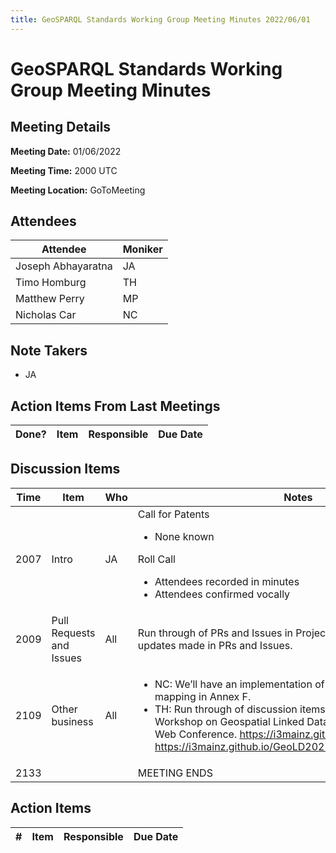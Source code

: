 ```yaml
---
title: GeoSPARQL Standards Working Group Meeting Minutes 2022/06/01
---
```

# GeoSPARQL Standards Working Group Meeting Minutes
## Meeting Details
**Meeting Date:** 01/06/2022

**Meeting Time:** 2000 UTC

**Meeting Location:** GoToMeeting  

## Attendees

| Attendee | Moniker |
| ---- | ---- |
| Joseph Abhayaratna | JA |
| Timo Homburg | TH |
| Matthew Perry | MP |
| Nicholas Car | NC |

## Note Takers
- JA

## Action Items From Last Meetings

| Done? | Item | Responsible | Due Date |
| ---- | ---- | ---- | --- |


## Discussion Items

| Time | Item | Who | Notes |
| ---- | ---- | ---- | ---- |
| 2007 | Intro | JA | Call for Patents<ul><li>None known</li></ul>Roll Call<ul><li>Attendees recorded in minutes</li><li>Attendees confirmed vocally</li></ul> |
| 2009 | Pull Requests and Issues | All | Run through of PRs and Issues in Project. All comments and updates made in PRs and Issues. |
| 2109 | Other business | All | <ul><li>NC: We’ll have an implementation of the CQL to GeoSPARQL mapping in Annex F.</li><li>TH: Run through of discussion items from the International Workshop on Geospatial Linked Data at the Extended Semantic Web Conference. https://i3mainz.github.io/GeoLD2022/ https://i3mainz.github.io/GeoLD2022/presentations/keynote.pdf</li></ul> |
| 2133 | | | MEETING ENDS |

## Action Items

| \# | Item | Responsible | Due Date |
| ---- | ---- | ---- | ---- |
